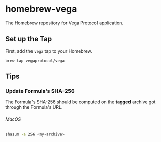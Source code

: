 # homebrew-vega

The Homebrew repository for Vega Protocol application.

## Set up the Tap

First, add the `vega` tap to your Homebrew.

```sh
brew tap vegaprotocol/vega
```

## Tips

### Update Formula's SHA-256

The Formula's SHA-256 should be computed on the **tagged** archive got through the Formula's URL.

###### MacOS

```sh
shasum -a 256 <my-archive>
```
